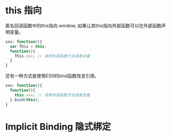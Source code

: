 # this 指向
匿名回调函数中的this指向 window, 如果让其this指向外部函数可以在外部函数声明变量。
```javascript
xxx: function(){
  var This = this;
  function(){
    This.xxx; // 调用外部函数方法或者变量
  }
}
```
还有一种方式是使用ES5的bind函数改变引用。
```javascript
xxx: function(){
  function(){
    this.xxx; // 调用外部函数方法或者变量
  }.bind(this);
}
```
# Implicit Binding 隐式绑定
# 
